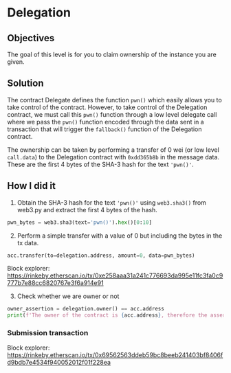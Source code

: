 # Delegation

## Objectives

The goal of this level is for you to claim ownership of the instance you are given.

## Solution

The contract Delegate defines the function `pwn()` which easily allows you to take control of the contract. However, to take control of the Delegation contract, we must call this `pwn()` function through a low level delegate call where we pass the `pwn()` function encoded through the data sent in a transaction that will trigger the `fallback()` function of the Delegation contract.

The ownership can be taken by performing a transfer of 0 wei (or low level `call.data`) to the Delegation contract with `0xdd365b8b` in the message data. These are the first 4 bytes of the SHA-3 hash for the text `'pwn()'`.

## How I did it

1. Obtain the SHA-3 hash for the text `'pwn()'` using `web3.sha3()` from web3.py and extract the first 4 bytes of the hash.

```python
pwn_bytes = web3.sha3(text='pwn()').hex()[0:10]
```

2. Perform a simple transfer with a value of 0 but including the bytes in the tx data.

```python
acc.transfer(to=delegation.address, amount=0, data=pwn_bytes)
```

Block explorer: https://rinkeby.etherscan.io/tx/0xe258aaa31a241c776693da995e11fc3fa0c9777b7e88cc6820767e3f6a914e91

3. Check whether we are owner or not

```python
owner_assertion = delegation.owner() == acc.address
print(f'The owner of the contract is {acc.address}, therefore the assertion is {owner_assertion}')
```

### Submission transaction

Block explorer: https://rinkeby.etherscan.io/tx/0x69562563ddeb59bc8beeb241403bf8406fd9bdb7e4534f940052012f01f228ea
